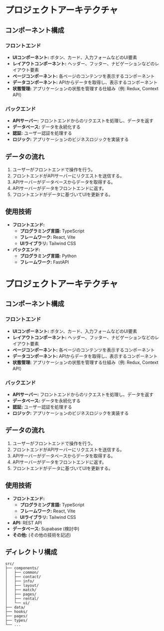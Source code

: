# プロジェクトアーキテクチャ

## コンポーネント構成

### フロントエンド
*   **UIコンポーネント:** ボタン、カード、入力フォームなどのUI要素
*   **レイアウトコンポーネント:** ヘッダー、フッター、ナビゲーションなどのレイアウト要素
*   **ページコンポーネント:** 各ページのコンテンツを表示するコンポーネント
*   **データコンポーネント:** APIからデータを取得し、表示するコンポーネント
*   **状態管理:** アプリケーションの状態を管理する仕組み（例: Redux, Context API）

### バックエンド
*   **APIサーバー:** フロントエンドからのリクエストを処理し、データを返す
*   **データベース:** データを永続化する
*   **認証:** ユーザー認証を処理する
*   **ロジック:** アプリケーションのビジネスロジックを実装する

## データの流れ

1.  ユーザーがフロントエンドで操作を行う。
2.  フロントエンドがAPIサーバーにリクエストを送信する。
3.  APIサーバーがデータベースからデータを取得する。
4.  APIサーバーがデータをフロントエンドに返す。
5.  フロントエンドがデータに基づいてUIを更新する。

## 使用技術

*   **フロントエンド:**
    *   **プログラミング言語:** TypeScript
    *   **フレームワーク:** React, Vite
    *   **UIライブラリ:** Tailwind CSS
*   **バックエンド:**
    *   **プログラミング言語:** Python
    *   **フレームワーク:** FastAPI
# プロジェクトアーキテクチャ

## コンポーネント構成

### フロントエンド
*   **UIコンポーネント:** ボタン、カード、入力フォームなどのUI要素
*   **レイアウトコンポーネント:** ヘッダー、フッター、ナビゲーションなどのレイアウト要素
*   **ページコンポーネント:** 各ページのコンテンツを表示するコンポーネント
*   **データコンポーネント:** APIからデータを取得し、表示するコンポーネント
*   **状態管理:** アプリケーションの状態を管理する仕組み（例: Redux, Context API）

### バックエンド
*   **APIサーバー:** フロントエンドからのリクエストを処理し、データを返す
*   **データベース:** データを永続化する
*   **認証:** ユーザー認証を処理する
*   **ロジック:** アプリケーションのビジネスロジックを実装する

## データの流れ

1.  ユーザーがフロントエンドで操作を行う。
2.  フロントエンドがAPIサーバーにリクエストを送信する。
3.  APIサーバーがデータベースからデータを取得する。
4.  APIサーバーがデータをフロントエンドに返す。
5.  フロントエンドがデータに基づいてUIを更新する。

## 使用技術

*   **フロントエンド:**
    *   **プログラミング言語:** TypeScript
    *   **フレームワーク:** React, Vite
    *   **UIライブラリ:** Tailwind CSS
*   **API:** REST API
*   **データベース:** Supabase (検討中)
*   **その他:** (その他の技術を記述)

## ディレクトリ構成

```
src/
├── components/
│   ├── common/
│   ├── contact/
│   ├── info/
│   ├── layout/
│   ├── match/
│   ├── pages/
│   ├── rental/
│   └── ui/
├── data/
├── hooks/
├── pages/
├── types/
└── ...
```
